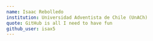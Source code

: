 ```yaml
---
name: Isaac Rebolledo
institution: Universidad Adventista de Chile (UnACh)
quote: GitHub is all I need to have fun
github_user: isax5
---
```

